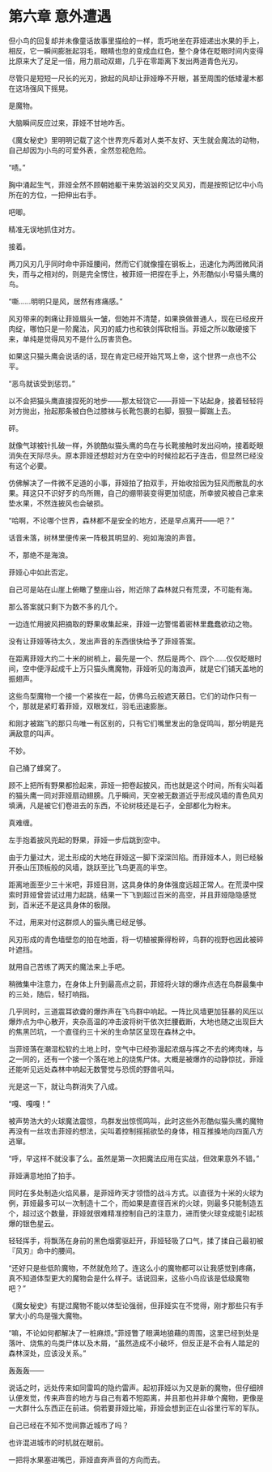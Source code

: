# 第六章 意外遭遇

但小鸟的回复却并未像童话故事里描绘的一样，乖巧地坐在菲娅递出水果的手上，相反，它一瞬间膨胀起羽毛，眼睛也忽的变成血红色，整个身体在眨眼时间内变得比原来大了足足一倍，用力扇动双翅，几乎在零距离下发出两道青色光刃。

尽管只是短短一尺长的光刃，掀起的风却让菲娅睁不开眼，甚至周围的低矮灌木都在这场强风下摇晃。

是魔物。

大脑瞬间反应过来，菲娅不甘地咋舌。

《魔女秘史》里明明记载了这个世界充斥着对人类不友好、天生就会魔法的动物，自己却因为小鸟的可爱外表，全然忽视危险。

“啧。”

胸中涌起生气，菲娅全然不顾朝她躯干来势汹汹的交叉风刃，而是按照记忆中小鸟所在的方位，一把伸出右手。

吧唧。

精准无误地抓住对方。

接着。

两刀风刃几乎同时命中菲娅腰间，然而它们就像撞在钢板上，迅速化为两团微风消失，而与之相对的，则是完全愣住，被菲娅一把捏在手上，外形酷似小号猫头鹰的鸟。

“嘶……明明只是风，居然有疼痛感。”

风刃带来的刺痛让菲娅眉头一皱，但她并不清楚，如果换做普通人，现在已经皮开肉绽，哪怕只是一阶魔法，风刃的威力也和铁剑挥砍相当。菲娅之所以敢硬接下来，单纯是觉得风刃不是什么厉害货色。

如果这只猫头鹰会说话的话，现在肯定已经开始咒骂上帝，这个世界一点也不公平。

“恶鸟就该受到惩罚。”

以不会把猫头鹰直接捏死的地步——那太轻饶它——菲娅一下站起身，接着轻轻将对方抛出，抬起那条被白色过膝袜与长靴包裹的右脚，狠狠一脚踹上去。

砰。

就像气球被针扎破一样，外貌酷似猫头鹰的鸟在与长靴接触时发出闷响，接着眨眼消失在天际尽头。原本菲娅还想趁对方在空中的时候捡起石子连击，但显然已经没有这个必要。

仿佛解决了一件微不足道的小事，菲娅拍了拍双手，开始收拾因为狂风而散乱的水果。拜这只不识好歹的鸟所赐，自己的绷带装变得更加彻底，所幸披风被自己拿来垫水果，不然连披风也会破损。

“哈啊，不论哪个世界，森林都不是安全的地方，还是早点离开——吧？”

话音未落，树林里便传来一阵极其明显的、宛如海浪的声音。

不，那绝不是海浪。

菲娅心中如此否定。

自己可是站在山崖上俯瞰了整座山谷，附近除了森林就只有荒漠，不可能有海。

那么答案就只剩下为数不多的几个。

一边连忙用披风把摘取的野果收集起来，菲娅一边警惕着密林里蠢蠢欲动之物。

没有让菲娅等待太久，发出声音的东西很快给予了菲娅答案。

在距离菲娅大约二十米的树梢上，最先是一个、然后是两个、四个……仅仅眨眼时间，空中便浮起成千上万只猫头鹰魔物，菲娅听见的海浪声，就是它们铺天盖地的振翅声。

这些鸟型魔物一个接一个紧挨在一起，仿佛乌云般遮天蔽日。它们的动作只有一个，那就是紧盯着菲娅，双眼发红，羽毛迅速膨胀。

和刚才被踹飞的那只鸟唯一有区别的，只有它们嘴里发出的急促鸣叫，那分明是充满敌意的叫声。

不妙。

自己捅了蜂窝了。

顾不上把所有野果都捡起来，菲娅一把卷起披风，而也就是这个时间，所有尖叫着的猫头鹰一同对菲娅扇动翅膀。几乎瞬间，天空被无数道近乎形成风墙的青色风刃填满，凡是被它们卷进去的东西，不论树枝还是石子，全部都化为粉末。

真难缠。

左手抱着披风兜起的野果，菲娅一步后跳到空中。

由于力量过大，泥土形成的大地在菲娅这一脚下深深凹陷。而菲娅本人，则已经躲开泰山压顶板般的风墙，跳跃至比飞鸟更高的半空。

距离地面至少三十米吧，菲娅目测，这具身体的身体强度远超正常人。在荒漠中探索时菲娅曾尝试过用力起跳，结果一下飞到超过百米的高空，并且菲娅隐隐感觉到，百米还不是这具身体的极限。

不过，用来对付这群烦人的猫头鹰已经足够。

风刃形成的青色墙壁忽的拍在地面，将一切植被撕得粉碎，鸟群的视野也因此被碎叶遮挡。

就用自己苦练了两天的魔法来上手吧。

稍微集中注意力，在身体上升到最高点之前，菲娅将火球的爆炸点选在鸟群最集中的三处，随后，轻打响指。

几乎同时，三道震耳欲聋的爆炸声在飞鸟群中响起。一阵比风墙更加狂暴的风压以爆炸点为中心散开，夹杂高温的冲击波将树干依次拦腰截断，大地也随之出现巨大的焦黑凹坑，一个直径约三十米的生命禁区呈现在森林之中。

当菲娅落在潮湿松软的土地上时，空气中已经弥漫起浓烟与挥之不去的烤肉味，与之一同的，还有一个接一个落在地上的烧焦尸体。大概是被爆炸的动静惊扰，菲娅还能听见远处森林中响起无数警觉与恐慌的野兽吼叫。

光是这一下，就让鸟群消失了八成。

“嘎、嘎嘎！”

被声势浩大的火球魔法震惊，鸟群发出惊慌鸣叫，此时这些外形酷似猫头鹰的魔物再没有一丝攻击菲娅的想法，尖叫着控制摇摇欲坠的身体，相互推搡地向四面八方逃窜。

“呼，早这样不就没事了么。虽然是第一次把魔法应用在实战，但效果意外不错。”

菲娅满意地拍了拍手。

同时在多处制造火焰风暴，是菲娅昨天才领悟的战斗方式。以直径为十米的火球为例，菲娅最多可以一次制造十二个，而如果是直径百米的火球，则最多只能制造五个，超过这个数量，菲娅就很难精准控制自己的注意力，进而使火球变成能引起核爆的银色星云。

轻轻挥手，将飘荡在身前的黑色烟雾驱赶开，菲娅轻吸了口气，揉了揉自己最初被『风刃』命中的腰间。

“还好只是些低阶魔物，不然就危险了。连这么小的魔物都可以让我感觉到疼痛，真不知道体型更大的魔物会是什么样子。话说回来，这些小鸟应该是低级魔物吧？”

《魔女秘史》有提过魔物不能以体型论强弱，但菲娅实在不觉得，刚才那些只有手掌大小的鸟是强大魔物。

“嘛，不论如何都解决了一桩麻烦。”菲娅瞥了眼满地狼藉的周围，这里已经到处是落叶、烧焦的鸟类尸体以及木屑，“虽然造成不小破坏，但反正是不会有人踏足的森林深处，应该没关系。”

轰轰轰——

说话之时，远处传来如同雷鸣的隐约雷声。起初菲娅以为又是新的魔物，但仔细辨认便发觉，传来声音的地方与自己有着不短距离，并且那也并非单个魔物，更像是一大群什么东西正在前进。倘若要菲娅比喻，菲娅会想到正在山谷里行军的军队。

自己已经在不知不觉间靠近城市了吗？

也许混进城市的时机就在眼前。

一把将水果塞进嘴巴，菲娅直奔声音的方向而去。
